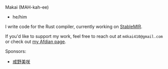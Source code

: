 Makai (MAH-kah-ee)
- he/him

I write code for the Rust compiler, currently working on [StableMIR](https://github.com/rust-lang/project-stable-mir).

If you'd like to support my work, feel free to reach out at `m4kai410@gmail.com` or check out [my Afdian page](https://afdian.com/a/makai410).

Sponsors:
- [戒野美咲](https://github.com/ImashinoMisaki)
